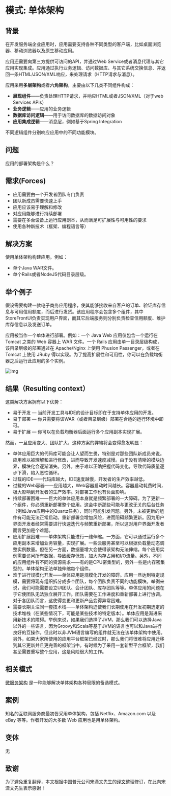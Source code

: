 # 模式: 单体架构

## 背景

在开发服务端企业应用时，应用需要支持各种不同类型的客户端，比如桌面浏览器、移动浏览器以及原生移动应用。

应用还需要向第三方提供可访问的API，并通过Web Service或者消息代理与其它应用实现集成。应用通过执行业务逻辑、访问数据库、与其它系统交换信息、并返回一条HTML/JSON/XML响应，来处理请求（HTTP请求与消息）。

应用采用**多层架构**或者**六角架构**，主要由以下几类不同组件构成：

- **展现组件**——负责处理HTTP请求，并响应HTML或者JSON/XML（对于web Services APIs）
- **业务逻辑**——应用的业务逻辑
- **数据库访问逻辑**——用于访问数据库的数据访问对象
- **应用集成逻辑**——消息层，例如基于Spring Integration

不同逻辑组件分别响应应用中的不同功能模块。

## 问题

应用的部署架构是什么？

## 需求(Forces)

- 应用需要由一个开发者团队专门负责
- 团队新成员需要快速上手
- 应用应该易于理解和修改
- 对应用能够进行持续部署
- 需要在多台设备上运行应用副本，从而满足可扩展性与可用性的要求
- 使用各种新技术（框架、编程语言等）

## 解决方案

使用单体架构构建应用。例如：

- 单个Java WAR文件。
- 单个Rails或者NodeJS代码目录层级。

## 举个例子

假设需要构建一款电子商务应用程序，使其能够接收来自客户的订单、验证库存信息与可用信用额度，而后进行发货。该应用程序会包含多个组件，其中StoreFrontUI负责实现用户界面，而其它后端服务则分别负责检查信用额度、维护库存信息以及发送订单。

应用被当作一个单体进行部署。例如：一个 Java Web 应用仅包含一个运行在 Tomcat 之类的 Web 容器上 WAR 文件。一个 Rails 应用由单一目录层级构成，该目录层级的部署通过在 Apache/Nginx 上使用 Phusion Passenger，或者在 Tomcat 上使用 JRuby 得以实现。为了提高扩展性和可用性，你可以在负载均衡器之后运行此应用的多个实例。

![img](https://microservices.io/i/DecomposingApplications.011.jpg)

## 结果（Resulting context）

这类解决方案拥有以下优势：

- 易于开发 — 当前开发工具与IDE的设计目标即在于支持单体应用的开发。
- 易于部署 — 你只需要将该WAR（或者目录层级）部署在合适的运行环境中即可。
- 易于扩展 — 你可以在负载均衡器后面运行多个应用副本实现扩展。

然而，一旦应用变大、团队扩大，这种方案的弊端将会变得愈发明显：

- 单体应用巨大的代码库可能会让人望而生畏，特别是对那些团队新成员来说。应用难以被理解和进行修改，进而导致开发速度减慢。由于没有清晰的模块边界，模块化会逐渐消失。另外，由于难以正确把握代码变化，导致代码质量逐步下滑，陷入恶性循环。
- 过载的IDE——代码库越大，IDE速度越慢，开发者的生产效率越低。
- 过载的Web容器——应用越大，Web容器启动时间越长。容器启动耗费时间，极大影响到开发者的生产效率。对部署工作也有负面影响。
- 持续部署困难——巨大的单体应用本身就是频繁部署的一大障碍。为了更新一个组件，你必须重新部署整个应用。这会中断那些可能与更改无关的后台任务（例如Java应用中的Quartz任务），同时可能引发问题。另外，未被更新的组件有可能无法正常启动。重新部署会增加风险，进而阻碍频繁更新。因为用户界面开发者经常需要进行快速迭代与频繁重新部署，所以这对用户界面开发者而言更加是个难题。
- 应用扩展困难——单体架构只能进行一维伸缩。一方面，它可以通过运行多个应用副本来增加业务容量，实现扩展。一些云服务甚至可以根据负载量动态调整实例数量。但在另一方面，数据量增大会使得该架构无法伸缩。每个应用实例需要访问所有数据，导致缓存低效，加大内存占用和I/O流量。另外，不同的应用组件有不同的资源需求——有的是CPU密集型的，另外一些是内存密集型的。单体架构无法单独伸缩每个组件。
- 难于进行规模化开发——单体应用是规模化开发的障碍。应用一旦达到特定规模，需要将现有组织拆分成多个团队，每个团队负责不同的功能模块。举例来说，我们可能需要设立UI团队、会计团队、库存团队等等。单体应用的问题在于它使团队无法独立展开工作。团队需要在工作进度和重新部署上进行协调。对于各团队而言，这使得变更和更新产品变得异常困难。
- 需要长期关注同一套技术栈——单体架构迫使我们长期使用在开发初期选定的技术堆栈（在某些情况下，可能是某些技术的特定版本）。单体应用是渐进采用新技术的障碍。举例来说，如果我们选择了JVM，那么我们可以选择Java以外的一些语言，因为Groovy和Scala等基于JVM的语言也可以和Java进行良好的互操作。但此时以非JVM语言编写的组件就无法在该单体架构中使用。另外，如果大家所使用的应用平台框架已经过时，那么我们将很难将应用迁移到其它更新并且更完善的框架当中。有时候为了采用一套新型平台框架，我们甚至需要重写整个应用，这是风险很大的工作。

## 相关模式

[微服务架构](https://microservices.io/patterns/cn/microservices.html) 是一种能够解决单体架构各种局限的备选模式。

## 案例

知名的互联网服务商最初皆采用单体架构，包括 Netflix、Amazon.com 以及 eBay 等等。作者开发的大多数 Web 应用也是用单体架构。

## 变体

无

## 致谢

为了避免重复翻译，本文根据中国普元公司宋潇文先生的[译文](http://blog.csdn.net/xn_sung/article/details/52318942)整理修订，在此向宋潇文先生表示感谢！
